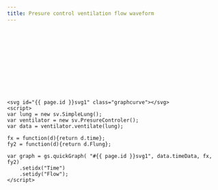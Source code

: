 ```yaml
---
title: Presure control ventilation flow waveform
---
```

<svg id="svg1" class="graphcurve"></svg>
<script>
var lung = new sv.SimpleLung();
var ventilator = new sv.PresureControler();
var data = ventilator.ventilate(lung);

fx = function(d){return d.time};
fy2 = function(d){return d.Flung};

var graph = gs.quickGraph( "#svg1", data.timeData, fx, fy2).setidx("Time").setidy("Flow");
</script>
	<svg id="{{ page.id }}svg1" class="graphcurve"></svg>
	<script>
	var lung = new sv.SimpleLung();
	var ventilator = new sv.PresureControler();
	var data = ventilator.ventilate(lung);

	fx = function(d){return d.time};
	fy2 = function(d){return d.Flung};

	var graph = gs.quickGraph( "#{{ page.id }}svg1", data.timeData, fx, fy2)
		.setidx("Time")
		.setidy("Flow");
	</script>

